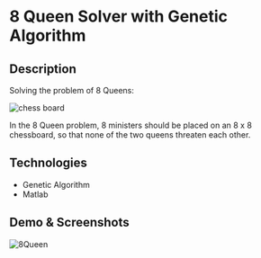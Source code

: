 # 8 Queen Solver with Genetic Algorithm
## Description
Solving the problem of 8 Queens:

![chess board](https://github.com/Nizad/AI_Genetic_Algorithm_8QueenSolver/assets/28957789/6ce17e71-23d3-4507-a304-0dbb94a2c241)

In the 8 Queen problem, 8 ministers should be placed on an 8 x 8 chessboard, so that none of the two queens threaten each other.


## Technologies
- Genetic Algorithm
- Matlab

## Demo & Screenshots
![8Queen](https://github.com/Nizad/AI_Genetic_Algorithm_8QueenSolver/assets/28957789/1980f2d7-b128-4d37-b285-aa47b6090d12)


